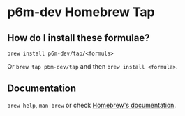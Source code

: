 # p6m-dev Homebrew Tap

## How do I install these formulae?

`brew install p6m-dev/tap/<formula>`

Or `brew tap p6m-dev/tap` and then `brew install <formula>`.

## Documentation

`brew help`, `man brew` or check [Homebrew's documentation](https://docs.brew.sh).
